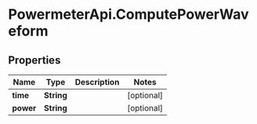 # PowermeterApi.ComputePowerWaveform

## Properties

Name | Type | Description | Notes
------------ | ------------- | ------------- | -------------
**time** | **String** |  | [optional] 
**power** | **String** |  | [optional] 


